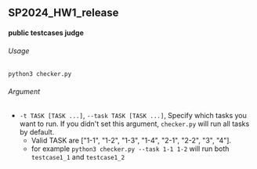 ## SP2024_HW1_release
#### public testcases judge
###### Usage
```
python3 checker.py
```
###### Argument

- `-t TASK [TASK ...]`, `--task TASK [TASK ...]`, Specify which tasks you want to run. If you didn't set this argument, `checker.py` will run all tasks by default.
    - Valid TASK are ["1-1", "1-2", "1-3", "1-4", "2-1", "2-2", "3", "4"].
    - for example `python3 checker.py --task 1-1 1-2` will run both `testcase1_1` and `testcase1_2`
